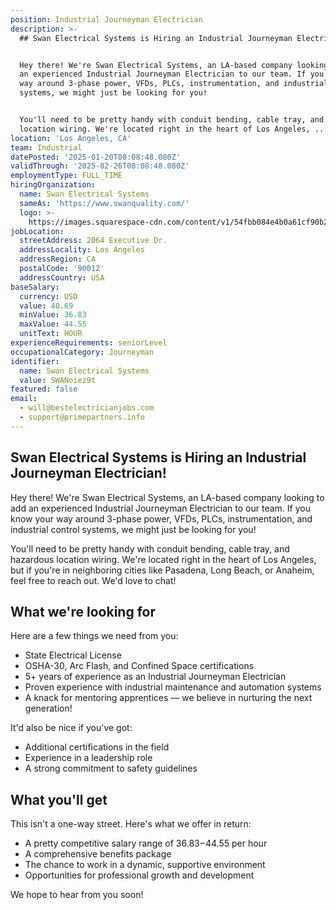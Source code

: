 ```yaml
---
position: Industrial Journeyman Electrician
description: >-
  ## Swan Electrical Systems is Hiring an Industrial Journeyman Electrician!


  Hey there! We're Swan Electrical Systems, an LA-based company looking to add
  an experienced Industrial Journeyman Electrician to our team. If you know your
  way around 3-phase power, VFDs, PLCs, instrumentation, and industrial control
  systems, we might just be looking for you! 


  You'll need to be pretty handy with conduit bending, cable tray, and hazardous
  location wiring. We're located right in the heart of Los Angeles, ...
location: 'Los Angeles, CA'
team: Industrial
datePosted: '2025-01-20T08:08:48.080Z'
validThrough: '2025-02-26T08:08:48.080Z'
employmentType: FULL_TIME
hiringOrganization:
  name: Swan Electrical Systems
  sameAs: 'https://www.swanquality.com/'
  logo: >-
    https://images.squarespace-cdn.com/content/v1/54fbb084e4b0a61cf90b2a6b/1511915437509-KMEEKDHKFLZ8J2AD7Y8M/SWAN_logo_horz_black.jpg?format=1500w
jobLocation:
  streetAddress: 2064 Executive Dr.
  addressLocality: Los Angeles
  addressRegion: CA
  postalCode: '90012'
  addressCountry: USA
baseSalary:
  currency: USD
  value: 40.69
  minValue: 36.83
  maxValue: 44.55
  unitText: HOUR
experienceRequirements: seniorLevel
occupationalCategory: Journeyman
identifier:
  name: Swan Electrical Systems
  value: SWANoiez9t
featured: false
email:
  - will@bestelectricianjobs.com
  - support@primepartners.info
---
```




## Swan Electrical Systems is Hiring an Industrial Journeyman Electrician!

Hey there! We're Swan Electrical Systems, an LA-based company looking to add an experienced Industrial Journeyman Electrician to our team. If you know your way around 3-phase power, VFDs, PLCs, instrumentation, and industrial control systems, we might just be looking for you! 

You'll need to be pretty handy with conduit bending, cable tray, and hazardous location wiring. We're located right in the heart of Los Angeles, but if you're in neighboring cities like Pasadena, Long Beach, or Anaheim, feel free to reach out. We'd love to chat!

## What we're looking for

Here are a few things we need from you:

- State Electrical License
- OSHA-30, Arc Flash, and Confined Space certifications
- 5+ years of experience as an Industrial Journeyman Electrician
- Proven experience with industrial maintenance and automation systems
- A knack for mentoring apprentices — we believe in nurturing the next generation!

It'd also be nice if you've got:

- Additional certifications in the field
- Experience in a leadership role
- A strong commitment to safety guidelines

## What you'll get

This isn't a one-way street. Here's what we offer in return:

- A pretty competitive salary range of $36.83-$44.55 per hour
- A comprehensive benefits package
- The chance to work in a dynamic, supportive environment
- Opportunities for professional growth and development

We hope to hear from you soon!
